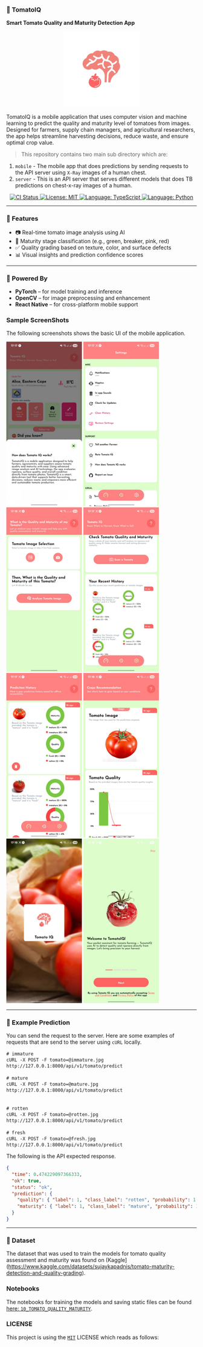### 📌 TomatoIQ

**Smart Tomato Quality and Maturity Detection App**

<p align="center">
    <img src="/images/icon.png" width="200" alt="Icon">
</p>

TomatoIQ is a mobile application that uses computer vision and machine learning to predict the quality and maturity level of tomatoes from images. Designed for farmers, supply chain managers, and agricultural researchers, the app helps streamline harvesting decisions, reduce waste, and ensure optimal crop value.

> This repository contains two main sub directory which are:

1. `mobile` - The mobile app that does predictions by sending requests to the API server using `X-Ray` images of a human chest.
2. `server` - This is an API server that serves different models that does TB predictions on chest-x-ray images of a human.

<p align="center">
  <a href="https://github.com/crispengari/tomatoIQ/actions/workflows/ci.yml">
    <img src="https://github.com/crispengari/tomatoIQ/actions/workflows/ci.yml/badge.svg" alt="CI Status">
  </a>
   <a href="https://github.com/crispengari/tomatoIQ/blob/main/LICENSE">
    <img src="https://img.shields.io/badge/license-MIT-green.svg" alt="License: MIT">
  </a>
  <a href="https://typescriptlang.org/">
    <img src="https://img.shields.io/badge/language-typescript-blue.svg" alt="Language: TypeScript">
  </a>
  <a href="https://www.python.org/">
    <img src="https://img.shields.io/badge/language-python-blue.svg" alt="Language: Python">
  </a>
</p>

---

### 🚀 Features

- 📷 Real-time tomato image analysis using AI
- 🍅 Maturity stage classification (e.g., green, breaker, pink, red)
- ✅ Quality grading based on texture, color, and surface defects
- 📊 Visual insights and prediction confidence scores

---

### 🧠 Powered By

- **PyTorch** – for model training and inference
- **OpenCV** – for image preprocessing and enhancement
- **React Native** – for cross-platform mobile support

### Sample ScreenShots

The following screenshots shows the basic UI of the mobile application.

<p algn="center">
  <img src="/images/0.jpeg" alt="UI" width="200"/>
  <img src="/images/1.jpeg" alt="UI" width="200"/>
  <img src="/images/2.jpeg" alt="UI" width="200"/>
  <img src="/images/3.jpeg" alt="UI" width="200"/>
  <img src="/images/4.jpeg" alt="UI" width="200"/>
  <img src="/images/5.jpeg" alt="UI" width="200"/>
  <img src="/images/6.jpeg" alt="UI" width="200"/>
  <img src="/images/7.jpeg" alt="UI" width="200"/>
</p>

---

### 📸 Example Prediction

You can send the request to the server. Here are some examples of requests that are send to the server using `cURL` locally.

```shell
# immature
cURL -X POST -F tomato=@immature.jpg http://127.0.0.1:8000/api/v1/tomato/predict

# mature
cURL -X POST -F tomato=@mature.jpg http://127.0.0.1:8000/api/v1/tomato/predict


# rotten
cURL -X POST -F tomato=@rotten.jpg http://127.0.0.1:8000/api/v1/tomato/predict

# fresh
cURL -X POST -F tomato=@fresh.jpg http://127.0.0.1:8000/api/v1/tomato/predict
```

The following is the API expected response.

```json
{
  "time": 0.474229097366333,
  "ok": true,
  "status": "ok",
  "prediction": {
    "quality": { "label": 1, "class_label": "rotten", "probability": 1.0 },
    "maturity": { "label": 1, "class_label": "mature", "probability": 1.0 }
  }
}
```

---

### 📂 Dataset

The dataset that was used to train the models for tomato quality assessment and maturity was found on (Kaggle](https://www.kaggle.com/datasets/sujaykapadnis/tomato-maturity-detection-and-quality-grading).

### Notebooks

The notebooks for training the models and saving static files can be found [here: `10_TOMATO_QUALITY_MATURITY`](https://github.com/CrispenGari/cv-torch/blob/main/10_TOMATO_QUALITY_MATURITY/01_mobilenetv3.ipynb).

### LICENSE

This project is using the [`MIT`](/LICENSE) LICENSE which reads as follows:
